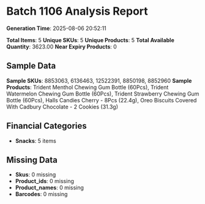 # Batch 1106 Analysis Report

**Generation Time**: 2025-08-06 20:52:11

**Total Items**: 5
**Unique SKUs**: 5
**Unique Products**: 5
**Total Available Quantity**: 3623.00
**Near Expiry Products**: 0

## Sample Data
**Sample SKUs**: 8853063, 6136463, 12522391, 8850198, 8852960
**Sample Products**: Trident Menthol Chewing Gum Bottle (60Pcs), Trident Watermelon Chewing Gum Bottle (60Pcs), Trident Strawberry Chewing Gum Bottle (60Pcs), Halls Candies Cherry - 8Pcs (22.4g), Oreo Biscuits Covered With Cadbury Chocolate - 2 Cookies (31.3g)

## Financial Categories
- **Snacks**: 5 items

## Missing Data
- **Skus**: 0 missing
- **Product_ids**: 0 missing
- **Product_names**: 0 missing
- **Barcodes**: 0 missing
